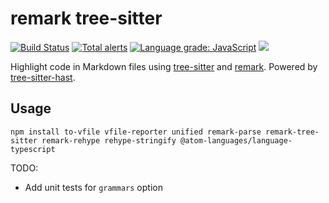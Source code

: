 # remark tree-sitter

[![Build Status](https://dev.azure.com/samlanning/tree-sitter/_apis/build/status/remark-tree-sitter?branchName=master)](https://dev.azure.com/samlanning/tree-sitter/_build/latest?definitionId=3&branchName=master) [![Total alerts](https://img.shields.io/lgtm/alerts/g/samlanning/remark-tree-sitter.svg?logo=lgtm&logoWidth=18)](https://lgtm.com/projects/g/samlanning/remark-tree-sitter/alerts/) [![Language grade: JavaScript](https://img.shields.io/lgtm/grade/javascript/g/samlanning/remark-tree-sitter.svg?logo=lgtm&logoWidth=18)](https://lgtm.com/projects/g/samlanning/remark-tree-sitter/context:javascript) [![](https://img.shields.io/npm/v/remark-tree-sitter.svg)](https://www.npmjs.com/package/remark-tree-sitter)

Highlight code in Markdown files using [tree-sitter](https://github.com/tree-sitter/tree-sitter) and [remark](https://github.com/remarkjs/remark). Powered by [tree-sitter-hast](https://github.com/samlanning/tree-sitter-hast).

## Usage

```
npm install to-vfile vfile-reporter unified remark-parse remark-tree-sitter remark-rehype rehype-stringify @atom-languages/language-typescript
```

TODO:

* Add unit tests for `grammars` option